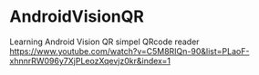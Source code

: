 # AndroidVisionQR
Learning Android Vision QR
simpel QRcode reader
https://www.youtube.com/watch?v=C5M8RIQn-90&list=PLaoF-xhnnrRW096y7XjPLeozXqevjz0kr&index=1
